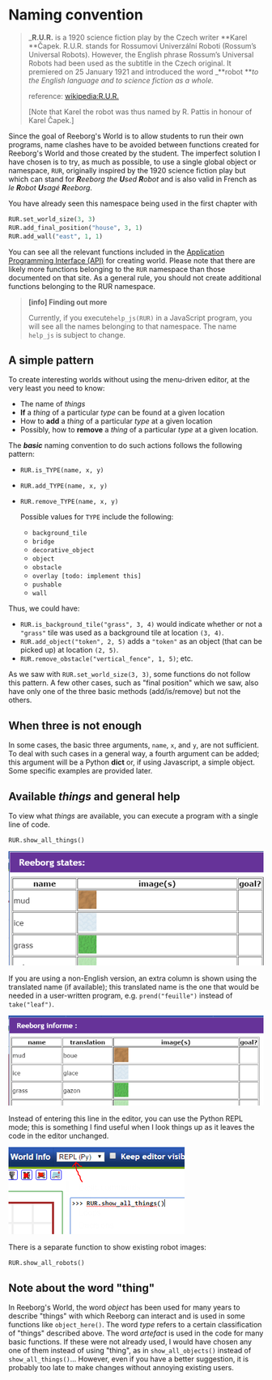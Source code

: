 # Naming convention

> _**R.U.R.** is a 1920 science fiction play by the Czech writer **Karel **Čapek. R.U.R. stands for Rossumovi Univerzální Roboti \(Rossum’s Universal Robots\). However, the English phrase Rossum’s Universal Robots had been used as the subtitle in the Czech original. It premiered on 25 January 1921 and introduced the word _**robot **_to the English language and to science fiction as a whole._
>
> reference: [wikipedia:R.U.R.](https://en.wikipedia.org/wiki/R.U.R.)
>
> \[Note that Karel the robot was thus named by R. Pattis in honour of Karel Čapek.\]

Since the goal of Reeborg's World is to allow students to run their own programs, name clashes have to be avoided between functions created for Reeborg's World and those created by the student. The imperfect solution I have chosen is to try, as much as possible, to use a single global object or namespace, `RUR`, originally inspired by the 1920 science fiction play but which can stand for _**R**eeborg the **U**sed **R**obot_ and is also valid in French as _le **R**obot **U**sagé **R**eeborg_.

You have already seen this namespace being used in the first chapter with

```py
RUR.set_world_size(3, 3)
RUR.add_final_position("house", 3, 1)
RUR.add_wall("east", 1, 1)
```

You can see all the relevant functions included in the [Application Programming Interface \(API\)](http://reeborg.ca/api/RUR.html) for creating world. Please note that there are likely more functions belonging to the `RUR` namespace than those documented on that site.  As a general rule, you should not create additional functions belonging to the RUR namespace.

> **\[info\] Finding out more**
>
> Currently, if you execute`help_js(RUR)` in a JavaScript program, you will see all the names belonging to that namespace. The name `help_js` is subject to change.

## A simple pattern

To create interesting worlds without using the menu-driven editor, at the very least you need to know:

* The name of _things_
* **If** a _thing_ of a particular _type_ can be found at a given location
* How to **add** a _thing_ of a particular _type_ at a given location
* Possibly, how to **remove** a _thing_ of a particular _type_ at a given location.

The _**basic**_ naming convention to do such actions follows the following pattern:

* `RUR.is_TYPE(name, x, y)`
* `RUR.add_TYPE(name, x, y)`
* `RUR.remove_TYPE(name, x, y)`

  Possible values for `TYPE` include the following:

  * `background_tile`
  * `bridge`
  * `decorative_object`
  * `object`
  * `obstacle`
  * `overlay [todo: implement this]`
  * `pushable`
  * `wall`

Thus, we could have:

* `RUR.is_background_tile("grass", 3, 4)` would indicate whether or not a `"grass"` tile was used as a background tile at location `(3, 4)`.
* `RUR.add_object("token", 2, 5)` adds a `"token"` as an object \(that can be picked up\) at location `(2, 5)`.
* `RUR.remove_obstacle("vertical_fence", 1, 5)`; etc.

As we saw with `RUR.set_world_size(3, 3)`, some functions do not follow this pattern. A few other cases, such as "final position" which we saw, also have only one of the three basic methods \(add/is/remove\) but not the others.

## When three is not enough

In some cases, the basic three arguments, `name`, `x`, and `y`, are not sufficient.  To deal with such cases in a general way, a fourth argument can be added; this argument will be a Python **dict** or, if using Javascript, a simple object. Some specific examples are provided later.

## Available _things_ and general help

To view what _things_ are available, you can execute a program with a single line of code.

```
RUR.show_all_things()
```

![](/assets/show_all_things_en.png)

If you are using a non-English version, an extra column is shown using the translated name \(if available\); this translated name is the one that would be needed in a user-written program, e.g. `prend("feuille")` instead of `take("leaf")`.

![](/assets/show_all_things_fr.png)

Instead of entering this line in the editor, you can use the Python REPL mode; this is something I find useful when I look things up as it leaves the code in the editor unchanged.

![](/assets/show_all_things_repl.png)

There is a separate function to show existing robot images:

```
RUR.show_all_robots()
```

## Note about the word "thing"

In Reeborg's World, the word _object_ has been used for many years to describe "things" with which Reeborg can interact and is used in some functions like `object_here()`. The word _type_ refers to a certain classification of "things" described above. The word _artefact_ is used in the code for many basic functions. If these were not already used, I would have chosen any one of them instead of using "thing", as in `show_all_objects()` instead of `show_all_things()`... However, even if you have a better suggestion, it is probably too late to make changes without annoying existing users.

